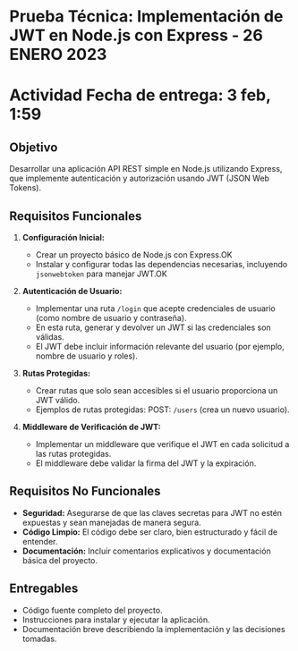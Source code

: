 # Prueba Técnica: Implementación de JWT en Node.js con Express - 26 ENERO 2023
# Actividad Fecha de entrega: 3 feb, 1:59

## Objetivo
Desarrollar una aplicación API REST simple en Node.js utilizando Express, que implemente autenticación y autorización usando JWT (JSON Web Tokens).

## Requisitos Funcionales

1. **Configuración Inicial:**
   - Crear un proyecto básico de Node.js con Express.OK
   - Instalar y configurar todas las dependencias necesarias, incluyendo `jsonwebtoken` para manejar JWT.OK

2. **Autenticación de Usuario:**
   - Implementar una ruta `/login` que acepte credenciales de usuario (como nombre de usuario y contraseña).
   - En esta ruta, generar y devolver un JWT si las credenciales son válidas.
   - El JWT debe incluir información relevante del usuario (por ejemplo, nombre de usuario y roles).

3. **Rutas Protegidas:**
   - Crear rutas que solo sean accesibles si el usuario proporciona un JWT válido.
   - Ejemplos de rutas protegidas: POST: `/users` (crea un nuevo usuario).

4. **Middleware de Verificación de JWT:**
   - Implementar un middleware que verifique el JWT en cada solicitud a las rutas protegidas.
   - El middleware debe validar la firma del JWT y la expiración.
   
## Requisitos No Funcionales

- **Seguridad:** Asegurarse de que las claves secretas para JWT no estén expuestas y sean manejadas de manera segura.
- **Código Limpio:** El código debe ser claro, bien estructurado y fácil de entender.
- **Documentación:** Incluir comentarios explicativos y documentación básica del proyecto.

## Entregables

- Código fuente completo del proyecto.
- Instrucciones para instalar y ejecutar la aplicación.
- Documentación breve describiendo la implementación y las decisiones tomadas.
